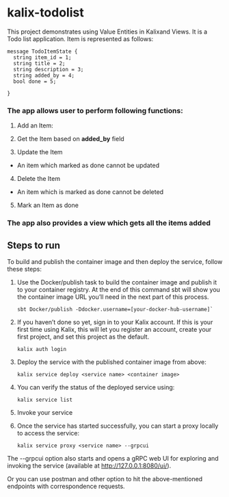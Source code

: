 # kalix-todolist
This project demonstrates using Value Entities in Kalixand Views.
It is a Todo list application. Item is represented as follows:
```
message TodoItemState {
  string item_id = 1;
  string title = 2;
  string description = 3;
  string added_by = 4;
  bool done = 5;

}
```
### The app allows user to perform following functions: 

1. Add an Item:

2. Get the Item based on **added_by** field

3. Update the Item
  - An item which marked as done cannot be updated
  
4. Delete the Item
  - An item which is marked as done cannot be deleted
  
5. Mark an Item as done

### The app also provides a view which gets all the items added

## Steps to run

To build and publish the container image and then deploy the service, follow these steps:

1. Use the Docker/publish task to build the container image and publish it to your container registry. At the end of this command sbt will show you the container image URL you’ll need in the next part of this process.
    ```
    sbt Docker/publish -Ddocker.username=[your-docker-hub-username]`
    ```
2. If you haven’t done so yet, sign in to your Kalix account. If this is your first time using Kalix, this will let you register an account, create your first project, and set this project as the default.
    ```
    kalix auth login
    ```
3. Deploy the service with the published container image from above:
    ```
    kalix service deploy <service name> <container image>
    ```
4. You can verify the status of the deployed service using:
    ```
    kalix service list
    ```
5. Invoke your service

6. Once the service has started successfully, you can start a proxy locally to access the service:
    ```
    kalix service proxy <service name> --grpcui
    ```
The --grpcui option also starts and opens a gRPC web UI for exploring and invoking the service (available at http://127.0.0.1:8080/ui/).

Or you can use postman and other option to hit the above-mentioned endpoints with correspondence requests.
